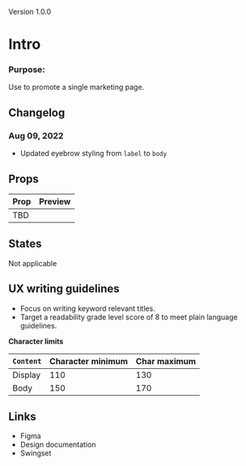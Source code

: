 Version 1.0.0

# Intro

### **Purpose:**

Use to promote a single marketing page.

## Changelog

### Aug 09, 2022

* Updated eyebrow styling from `label` to `body`

## Props

| Prop | Preview |
|----|----|
| TBD |    |

## States

Not applicable

## UX writing guidelines

* Focus on writing keyword relevant titles.
* Target a readability grade level score of 8 to meet plain language guidelines.  


**Character limits**

| `Content` | Character minimum | Char maximum |
|----|----|----|
| Display | 110 | 130 |
| Body | 150 | 170 |

## Links

* Figma
* Design documentation
* Swingset


